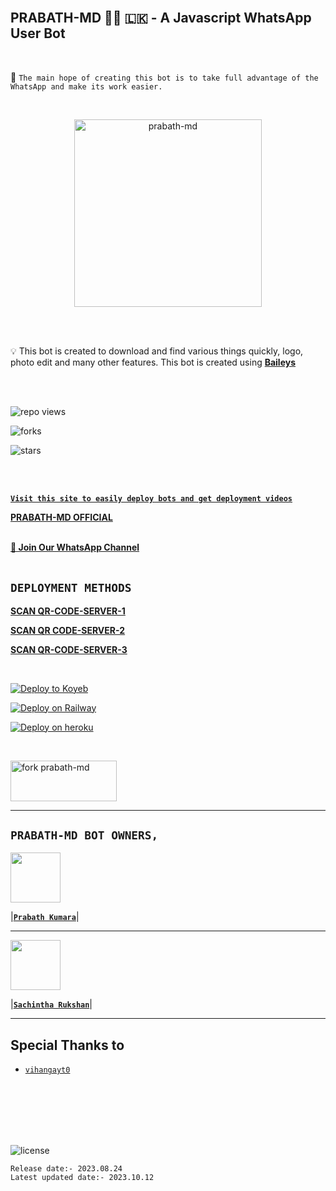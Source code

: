 <br>

## PRABATH-MD 👨‍💻 🇱🇰 - A Javascript WhatsApp User Bot

<br>

🔮 `The main hope of creating this bot is to take full advantage of the WhatsApp and make its work easier.`

<br>
 
  <p align="center">  
  <a href="https://telegra.ph/file/7e6138ea44604ef047ef3.jpg")>
    <img alt="prabath-md" height="300" src="https://telegra.ph/file/798fb30f0ac7e57ce251d.jpg">
    
  
  </a>
</p>  


<br>
<br>

💡 This bot is created to download and find various things quickly, logo, photo edit and many other features. This bot is created using **[Baileys](https://github.com/WhiskeySockets/Baileys)**

<br>
<br>
  

![repo views](https://hits.seeyoufarm.com/api/count/incr/badge.svg?url=https%3A%2F%2Fgithub.com%2FprabathLK%2FPRABATH-MD&count_bg=%2379C83D&title_bg=%23555555&icon=gitpod.svg&icon_color=%23E7E7E7&title=Views&edge_flat=false)

![forks](https://img.shields.io/github/forks/prabathLK/PRABATH-MD?label=Forks&style=social)

![stars](https://img.shields.io/github/stars/prabathLK/PRABATH-MD?style=social)

<br>
<br>


 **[`Visit this site to easily deploy bots and get deployment videos`](https://prabath--md-official.vercel.app/)**


**[PRABATH-MD OFFICIAL](https://prabath--md-official.vercel.app/)**
<br>
<br>

**[🚀 Join Our WhatsApp Channel](https://whatsapp.com/channel/0029Va5dJKyJpe8oqDXUjI3x)**
<br>
<br>

 **`DEPLOYMENT METHODS`**
---
**[SCAN QR-CODE-SERVER-1](https://qr-web-prabath-md-update.vercel.app/)**



**[SCAN QR CODE-SERVER-2](https://replit.com/@Amilaprabath/PRABATH-MDQR?output%20only=1&lite=1#index.js)**

  

**[SCAN QR-CODE-SERVER-3](https://qr-meganzprabath-md-production.up.railway.app/)**


<br>

[![Deploy to Koyeb](https://www.koyeb.com/static/images/deploy/button.svg)](https://app.koyeb.com/apps/deploy?type=git&repository=github.com/prabathLK/PRABATH-MD&branch=main&env[BOT_NUMBER]&env[SESSION_ID]&env[GITHUB_USERNAME]&env[GITHUB_AUTH_TOKEN]&name=prabath-md)
<br>

[![Deploy on Railway](https://railway.app/button.svg)](https://railway.app/template/2B1VYo)
<br>

[![Deploy on heroku](https://www.herokucdn.com/deploy/button.svg)](https://dashboard.heroku.com/new?button-url=https://github.com/PrabathLK/PRABATH-MD&template=https://github.com/PrabathLK/PRABATH-MD.git)

<br>

  
<a href="https://github.com/prabathLK/PRABATH-MD/fork" target="blank"><img align="center" src="https://i.imgur.com/cxaSEWe.png" alt="fork prabath-md" height="65" width="170" /></a>

 ---



## **`PRABATH-MD BOT OWNERS,`**


   <a href="https://github.com/prabathLK/"><img src="https://avatars.githubusercontent.com/u/106251140?v=4" width=80 height=80></a>   

|**[`Prabath Kumara`](https://github.com/prabathLK)**|

---

<a href="https://github.com/SACHIBOT"><img src="https://avatars.githubusercontent.com/u/91013948?v=4" width=80 height=80></a> 

|**[`Sachintha Rukshan`](https://github.com/SACHIBOT)**|

---

## Special Thanks to
* [`vihangayt0`](https://github.com/vihangayt0/)

<br>
<br>
<br>
<br>
<br>


![license](https://img.shields.io/github/license/prabathLK/PRABATH-MD?color=green&label=License&style=plastic)



`Release date:- 2023.08.24`
<br>
`Latest updated date:- 2023.10.12`
